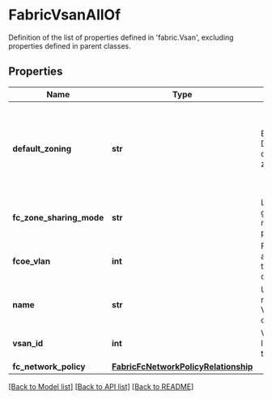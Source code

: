 # FabricVsanAllOf

Definition of the list of properties defined in 'fabric.Vsan', excluding properties defined in parent classes.
## Properties
Name | Type | Description | Notes
------------ | ------------- | ------------- | -------------
**default_zoning** | **str** | Enables or Disables the default zoning state. | [optional]  if omitted the server will use the default value of "Enabled"
**fc_zone_sharing_mode** | **str** | Logical grouping mode for fc ports. | [optional] 
**fcoe_vlan** | **int** | FCOE Vlan associated to the VSAN configuration. | [optional] 
**name** | **str** | User given name for the VSAN configuration. | [optional] 
**vsan_id** | **int** | Virtual San Identifier in the switch. | [optional] 
**fc_network_policy** | [**FabricFcNetworkPolicyRelationship**](FabricFcNetworkPolicyRelationship.md) |  | [optional] 

[[Back to Model list]](../README.md#documentation-for-models) [[Back to API list]](../README.md#documentation-for-api-endpoints) [[Back to README]](../README.md)


